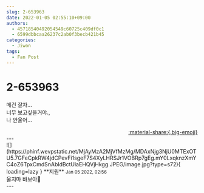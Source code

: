 ```yaml
---
slug: 2-653963
date: 2022-01-05 02:55:10+09:00
authors:
  - 45718540492054549c60725c409df0c1
  - 6599dbbcaa26237c2ab0f3becb421b45
categories:
  - Jiwon
tags:
  - Fan Post
---
```


# 2-653963

<div class="post-container" markdown="1">
<div class="content-container md-sidebar__scrollwrap" markdown="1">

메건 잘자...<br>너무 보고싶을거야.,<br>나 안울어...

</div>
</div>

<div style="text-align: right;" markdown="1">
<a href="https://weverse.io/fromis9/fanpost/2-653963" style="text-align: right;">:material-share:{.big-emoji}</a>
</div>
---

<div class="comments-container md-sidebar__scrollwrap" markdown="1">
<div class="comment" markdown="1">
<div class='id-container' markdown="1">
![](https://phinf.wevpstatic.net/MjAyMzA2MjVfMzMg/MDAxNjg3NjU0MTExOTU5.7GFeCpkRW4jdCPevFi1sgeF7S4XyLHRSJr1VOBRp7gEg.mY0LxqknzXmYC4oZ6TpxCmdSnAbldBctUiaEHQVjHkgg.JPEG/image.jpg?type=s72){ loading=lazy }
**<span class="artist">지원</span>** <small>Jan 05 2022, 02:56</small><br>
</div>
<div class='comment-body' markdown="1">
울지마 바보야🌟
</div>
</div>
</div>
---
